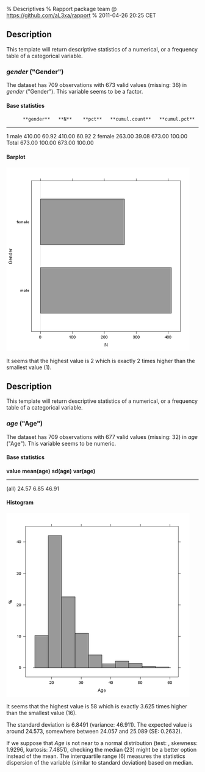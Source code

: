 % Descriptives
% Rapport package team @ https://github.com/aL3xa/rapport
% 2011-04-26 20:25 CET

## Description

This template will return descriptive statistics of a numerical, or a
frequency table of a categorical variable.

### *gender* ("Gender")

The dataset has 709 observations with 673 valid values (missing: 36) in
*gender* ("Gender"). This variable seems to be a factor.

#### Base statistics

          **gender**   **N**    **pct**   **cumul.count**   **cumul.pct**
  ------- ------------ -------- --------- ----------------- ---------------
  1       male         410.00   60.92     410.00            60.92
  2       female       263.00   39.08     673.00            100.00
  Total                673.00   100.00    673.00            100.00

#### Barplot

![image](3ed92ab3ffc6e875335e7e8c774c35a8.png)

It seems that the highest value is 2 which is exactly 2 times higher
than the smallest value (1).

## Description

This template will return descriptive statistics of a numerical, or a
frequency table of a categorical variable.

### *age* ("Age")

The dataset has 709 observations with 677 valid values (missing: 32) in
*age* ("Age"). This variable seems to be numeric.

#### Base statistics

  **value**   **mean(age)**   **sd(age)**   **var(age)**
  ----------- --------------- ------------- --------------
  (all)       24.57           6.85          46.91

#### Histogram

![image](ac5d789145bdef09b10219ef16429f53.png)

It seems that the highest value is 58 which is exactly 3.625 times
higher than the smallest value (16).

The standard deviation is 6.8491 (variance: 46.911). The expected value
is around 24.573, somewhere between 24.057 and 25.089 (SE: 0.2632).

If we suppose that *Age* is not near to a normal distribution (test: ,
skewness: 1.9296, kurtosis: 7.4851), checking the median (23) might be a
better option instead of the mean. The interquartile range (6) measures
the statistics dispersion of the variable (similar to standard
deviation) based on median.
